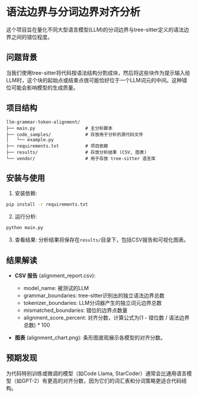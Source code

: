 # 语法边界与分词边界对齐分析

这个项目旨在量化不同大型语言模型(LLM)的分词边界与tree-sitter定义的语法边界之间的错位程度。

## 问题背景

当我们使用tree-sitter将代码按语法结构分割成块，然后将这些块作为提示输入给LLM时，这个块的起始点或结束点很可能恰好位于一个LLM词元的中间。这种错位可能会影响模型的生成质量。

## 项目结构

```
llm-grammar-token-alignment/
├── main.py                   # 主分析脚本
├── code_samples/             # 存放用于分析的源代码文件
│   └── example.py
├── requirements.txt          # 项目依赖
├── results/                  # 存放分析结果 (CSV, 图表)
└── vendor/                   # 用于存放 tree-sitter 语言库
```

## 安装与使用

1. 安装依赖:
```bash
pip install -r requirements.txt
```

2. 运行分析:
```bash
python main.py
```

3. 查看结果:
分析结果将保存在`results/`目录下，包括CSV报告和可视化图表。

## 结果解读

- **CSV 报告** (alignment_report.csv):
  - model_name: 被测试的LLM
  - grammar_boundaries: tree-sitter识别出的独立语法边界总数
  - tokenizer_boundaries: LLM分词器产生的独立词元边界总数
  - mismatched_boundaries: 错位的边界点数量
  - alignment_score_percent: 对齐分数，计算公式为(1 - 错位数 / 语法边界总数) * 100

- **图表** (alignment_chart.png):
  条形图直观展示各模型的对齐分数。

## 预期发现

为代码特别训练或微调的模型（如Code Llama, StarCoder）通常会比通用语言模型（如GPT-2）有更高的对齐分数，因为它们的词汇表和分词策略更适合代码结构。